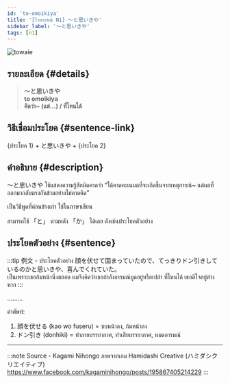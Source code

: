 ```yaml
---
id: 'to-omoikiya'
title: '[ไวยากรณ์ N1] 〜と思いきや'
sidebar_label: '〜と思いきや'
tags: [n1]
---
```


![towaie](https://res.cloudinary.com/kagamiweb/image/upload/v1631718085/nihongo/grammar/n1/to-omoikiya.png)

## รายละเอียด {#details}

> **〜と思いきや**  
> **to omoikiya**  
> **คิดว่า~ (แต่...) / ที่ไหนได้**

## วิธีเชื่อมประโยค {#sentence-link}

{ประโยค 1} + と思いきや + {ประโยค 2}

## คำอธิบาย {#description}

〜と思いきや ใช้แสดงความรู้สึกผิดคาดว่า “ได้คาดคะเนผลที่จะเกิดขึ้นจากเหตุการณ์~ แต่ผลที่ออกมากลับตรงกันข้ามอย่างไม่คาดคิด”

เป็นวิธีพูดที่ค่อนข้างเก่า ใช้ในภาษาเขียน

สามารถใช้ 「と」 ตามหลัง 「か」 ได้เลย ดังเช่นประโยคตัวอย่าง

## ประโยคตัวอย่าง {#sentence}

:::tip 例文 - ประโยคตัวอย่าง
顔を伏せて固まっていたので、てっきりドン引きしているのかと思いきや、喜んでくれていた。  
เป็นเพราะเธอก้มหน้านิ่งตลอด ผมจึงคิดว่าเธอกำลังอารมณ์บูดอยู่หรือเปล่า ที่ไหนได้ เธอดีใจอยู่ต่างหาก
:::

.........

คำศัพท์:
1. 顔を伏せる (kao wo fuseru) = ซบหน้าลง, ก้มหน้าลง
2. ドン引き (donhiki) = ทำลายบรรยากาศ, ทำเสียบรรยากาศ, หมดอารมณ์

---
:::note Source - Kagami Nihongo
ภาพจากเกม Hamidashi Creative (ハミダシクリエイティブ)  
https://www.facebook.com/kagaminihongo/posts/195867405214229
:::